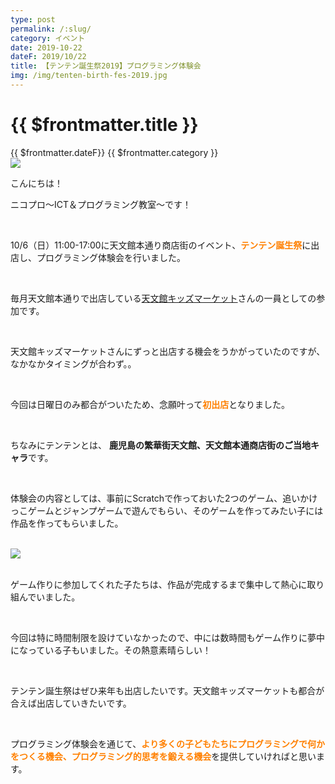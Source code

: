 ```yaml
---
type: post
permalink: /:slug/
category: イベント
date: 2019-10-22
dateF: 2019/10/22
title: 【テンテン誕生祭2019】プログラミング体験会
img: /img/tenten-birth-fes-2019.jpg
---
```


# {{ $frontmatter.title }}

<div>
<span class="post-date">{{ $frontmatter.dateF}}</span>
<span class="post-category">{{ $frontmatter.category }}</span>
</div>

<img class="post-in-image" src="/img/tenten-birth-fes-2019.jpg"/>

こんにちは！

ニコプロ～ICT＆プログラミング教室～です！

<br>

10/6（日）11:00-17:00に天文館本通り商店街のイベント、<font color="#ff8000">**テンテン誕生祭**</font>に出店し、プログラミング体験会を行いました。

<br>

毎月天文館本通りで出店している<a href="https://www.facebook.com/tenmonkankidsmarket/?eid=ARCXjA497tYKa2IkogR8_wtRksF7WqBugqSMaNve8rkABT0uhFyj1ssR3svdpBZTdzX09Z9xlqinTvAk" target="_blank">天文館キッズマーケット</a>さんの一員としての参加です。

<br>

天文館キッズマーケットさんにずっと出店する機会をうかがっていたのですが、なかなかタイミングが合わず。。

<br>

今回は日曜日のみ都合がついたため、念願叶って<font color="#ff8000">**初出店**</font>となりました。

<br>

ちなみにテンテンとは、 **鹿児島の繁華街天文館、天文館本通商店街のご当地キャラ**です。

<br>

体験会の内容としては、事前にScratchで作っておいた2つのゲーム、追いかけっこゲームとジャンプゲームで遊んでもらい、そのゲームを作ってみたい子には作品を作ってもらいました。

<br>

<img src="/img/scratch-tenten.jpg"/>
<br>
<br>

ゲーム作りに参加してくれた子たちは、作品が完成するまで集中して熱心に取り組んでいました。

<br>

今回は特に時間制限を設けていなかったので、中には数時間もゲーム作りに夢中になっている子もいました。その熱意素晴らしい！

<br>

テンテン誕生祭はぜひ来年も出店したいです。天文館キッズマーケットも都合が合えば出店していきたいです。

<br>

プログラミング体験会を通じて、<font color="#ff8000">**より多くの子どもたちにプログラミングで何かをつくる機会、プログラミング的思考を鍛える機会**</font>を提供していければと思います。
